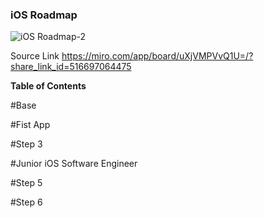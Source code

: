 ### iOS Roadmap

![iOS Roadmap-2](https://github.com/viacheslavbilyi/iOS-Roadmap/assets/86477737/a00f91e9-201e-4c59-85a7-c3f411396ee4)

Source Link 
https://miro.com/app/board/uXjVMPVvQ1U=/?share_link_id=516697064475

**Table of Contents**

#Base

#Fist App

#Step 3

#Junior iOS Software Engineer

#Step 5

#Step 6
